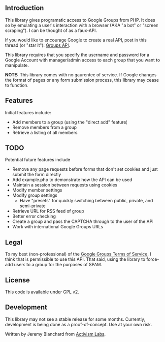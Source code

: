 

Introduction
------------
This library gives programatic access to Google Groups from PHP. It does so by emulating a user's interaction with a browser (AKA "a bot" or "screen scraping"). I can be thought of as a faux-API.

If you would like to encourage Google to create a real API, post in this thread (or "star it"): [Groups API](http://code.google.com/p/gdata-issues/issues/detail?id=27).

This library requires that you specify the username and password for a Google Account with manager/admin access to each group that you want to manipulate.

**NOTE:** This library comes with no gaurentee of service. If Google changes the format of pages or any form submission process, this library may cease to function.

Features
--------
Initial features include:

  * Add members to a group (using the "direct add" feature)
  * Remove members from a group
  * Retrieve a listing of all members


TODO
----
Potential future features include

  * Remove any page requests before forms that don't set cookies and just submit the form directly
  * Add example.php to demonstrate how the API can be used
  * Maintain a session between requests using cookies
  * Modify member settings
  * Modify group settings
    * Have "presets" for quickly switching between public, private, and semi-private
  * Retrieve URL for RSS feed of group
  * Better error checking
  * Create a group and pass the CAPTCHA through to the user of the API
  * Work with international Google Groups URLs

Legal
-----
To my best (non-professional) of the [Google Groups Terms of Service](http://groups.google.com/googlegroups/terms_of_service.html), I think that is permissible to use this API. That said, using the library to force-add users to a group for the purposes of SPAM.


License
-------
This code is available under GPL v2.

Development
-----------
This library may not see a stable release for some months. Currently, development is being done as a proof-of-concept. Use at your own risk.

Written by Jeremy Blanchard from [Activism Labs](http://activismlabs.org).
